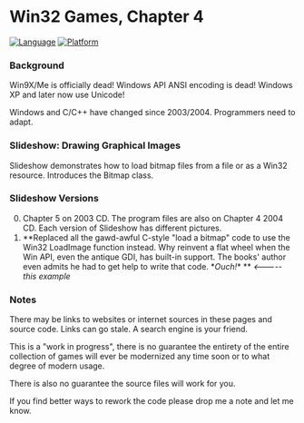 # Win32 Games, Chapter 4

[![Language](https://img.shields.io/badge/Language%20-C++-blue.svg)](https://github.com/GeorgePimpleton/Win32-games/)
[![Platform](https://img.shields.io/badge/Platform%20-Win32-blue.svg)](https://github.com/GeorgePimpleton/Win32-games/)

### Background

Win9X/Me is officially dead!  Windows API ANSI encoding is dead!  Windows XP and later now use Unicode!

Windows and C/C++ have changed since 2003/2004.  Programmers need to adapt.

### Slideshow: Drawing Graphical Images

Slideshow demonstrates how to load bitmap files from a file or as a Win32 resource.  Introduces the Bitmap class.

### Slideshow Versions

0. Chapter 5 on 2003 CD.  The program files are also on Chapter 4 2004 CD.  Each version of Slideshow has different pictures.
1. **Replaced all the gawd-awful C-style "load a bitmap" code to use the Win32 LoadImage function instead.  Why reinvent a flat wheel when the Win API, even the antique GDI, has built-in support.  The books' author even admits he had to get help to write that code.  \**Ouch!*\* ** *<----- this example*

### Notes

There may be links to websites or internet sources in these pages and source code. Links can go stale. A search engine is your friend.

This is a "work in progress", there is no guarantee the entirety of the entire collection of games will ever be modernized any time soon or to what degree of modern usage.

There is also no guarantee the source files will work for you.

If you find better ways to rework the code please drop me a note and let me know.

